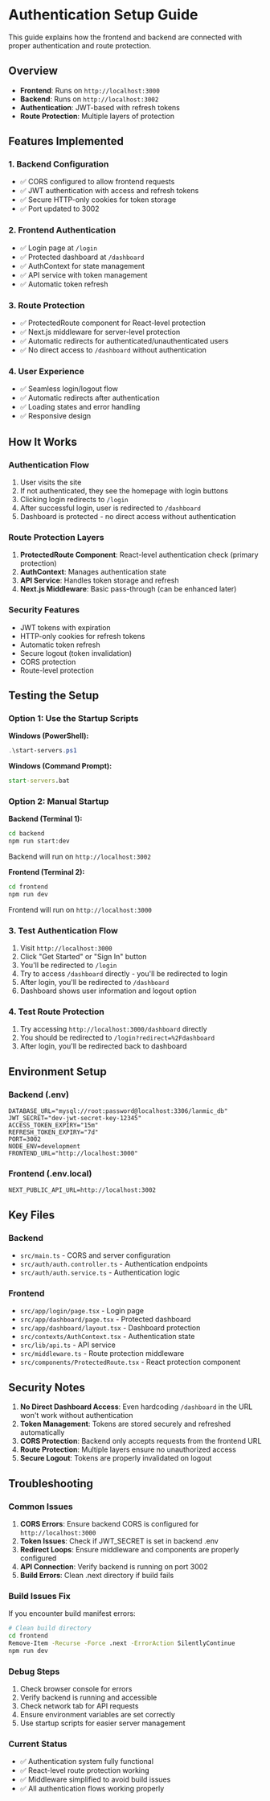 # Authentication Setup Guide

This guide explains how the frontend and backend are connected with proper authentication and route protection.

## Overview

- **Frontend**: Runs on `http://localhost:3000`
- **Backend**: Runs on `http://localhost:3002`
- **Authentication**: JWT-based with refresh tokens
- **Route Protection**: Multiple layers of protection

## Features Implemented

### 1. Backend Configuration
- ✅ CORS configured to allow frontend requests
- ✅ JWT authentication with access and refresh tokens
- ✅ Secure HTTP-only cookies for token storage
- ✅ Port updated to 3002

### 2. Frontend Authentication
- ✅ Login page at `/login`
- ✅ Protected dashboard at `/dashboard`
- ✅ AuthContext for state management
- ✅ API service with token management
- ✅ Automatic token refresh

### 3. Route Protection
- ✅ ProtectedRoute component for React-level protection
- ✅ Next.js middleware for server-level protection
- ✅ Automatic redirects for authenticated/unauthenticated users
- ✅ No direct access to `/dashboard` without authentication

### 4. User Experience
- ✅ Seamless login/logout flow
- ✅ Automatic redirects after authentication
- ✅ Loading states and error handling
- ✅ Responsive design

## How It Works

### Authentication Flow
1. User visits the site
2. If not authenticated, they see the homepage with login buttons
3. Clicking login redirects to `/login`
4. After successful login, user is redirected to `/dashboard`
5. Dashboard is protected - no direct access without authentication

### Route Protection Layers
1. **ProtectedRoute Component**: React-level authentication check (primary protection)
2. **AuthContext**: Manages authentication state
3. **API Service**: Handles token storage and refresh
4. **Next.js Middleware**: Basic pass-through (can be enhanced later)

### Security Features
- JWT tokens with expiration
- HTTP-only cookies for refresh tokens
- Automatic token refresh
- Secure logout (token invalidation)
- CORS protection
- Route-level protection

## Testing the Setup

### Option 1: Use the Startup Scripts
**Windows (PowerShell):**
```powershell
.\start-servers.ps1
```

**Windows (Command Prompt):**
```cmd
start-servers.bat
```

### Option 2: Manual Startup

**Backend (Terminal 1):**
```bash
cd backend
npm run start:dev
```
Backend will run on `http://localhost:3002`

**Frontend (Terminal 2):**
```bash
cd frontend
npm run dev
```
Frontend will run on `http://localhost:3000`

### 3. Test Authentication Flow
1. Visit `http://localhost:3000`
2. Click "Get Started" or "Sign In" button
3. You'll be redirected to `/login`
4. Try to access `/dashboard` directly - you'll be redirected to login
5. After login, you'll be redirected to `/dashboard`
6. Dashboard shows user information and logout option

### 4. Test Route Protection
1. Try accessing `http://localhost:3000/dashboard` directly
2. You should be redirected to `/login?redirect=%2Fdashboard`
3. After login, you'll be redirected back to dashboard

## Environment Setup

### Backend (.env)
```env
DATABASE_URL="mysql://root:password@localhost:3306/lanmic_db"
JWT_SECRET="dev-jwt-secret-key-12345"
ACCESS_TOKEN_EXPIRY="15m"
REFRESH_TOKEN_EXPIRY="7d"
PORT=3002
NODE_ENV=development
FRONTEND_URL="http://localhost:3000"
```

### Frontend (.env.local)
```env
NEXT_PUBLIC_API_URL=http://localhost:3002
```

## Key Files

### Backend
- `src/main.ts` - CORS and server configuration
- `src/auth/auth.controller.ts` - Authentication endpoints
- `src/auth/auth.service.ts` - Authentication logic

### Frontend
- `src/app/login/page.tsx` - Login page
- `src/app/dashboard/page.tsx` - Protected dashboard
- `src/app/dashboard/layout.tsx` - Dashboard protection
- `src/contexts/AuthContext.tsx` - Authentication state
- `src/lib/api.ts` - API service
- `src/middleware.ts` - Route protection middleware
- `src/components/ProtectedRoute.tsx` - React protection component

## Security Notes

1. **No Direct Dashboard Access**: Even hardcoding `/dashboard` in the URL won't work without authentication
2. **Token Management**: Tokens are stored securely and refreshed automatically
3. **CORS Protection**: Backend only accepts requests from the frontend URL
4. **Route Protection**: Multiple layers ensure no unauthorized access
5. **Secure Logout**: Tokens are properly invalidated on logout

## Troubleshooting

### Common Issues
1. **CORS Errors**: Ensure backend CORS is configured for `http://localhost:3000`
2. **Token Issues**: Check if JWT_SECRET is set in backend .env
3. **Redirect Loops**: Ensure middleware and components are properly configured
4. **API Connection**: Verify backend is running on port 3002
5. **Build Errors**: Clean .next directory if build fails

### Build Issues Fix
If you encounter build manifest errors:
```bash
# Clean build directory
cd frontend
Remove-Item -Recurse -Force .next -ErrorAction SilentlyContinue
npm run dev
```

### Debug Steps
1. Check browser console for errors
2. Verify backend is running and accessible
3. Check network tab for API requests
4. Ensure environment variables are set correctly
5. Use startup scripts for easier server management

### Current Status
- ✅ Authentication system fully functional
- ✅ React-level route protection working
- ✅ Middleware simplified to avoid build issues
- ✅ All authentication flows working properly
